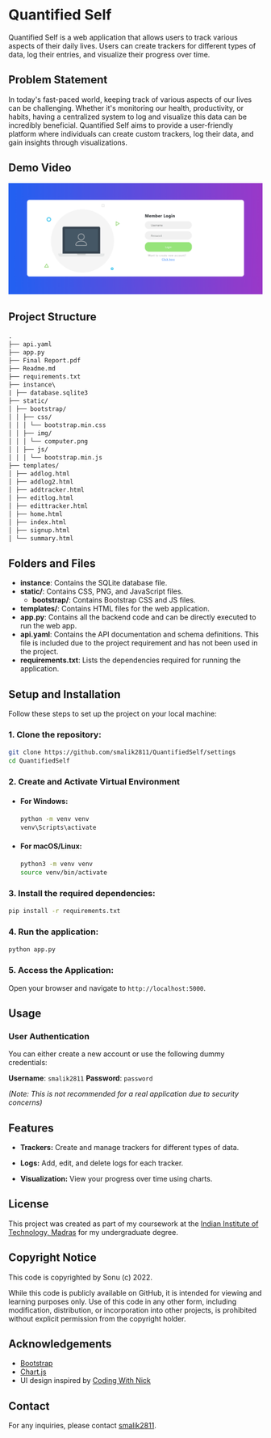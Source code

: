 # Quantified Self

Quantified Self is a web application that allows users to track various aspects of their daily lives. Users can create trackers for different types of data, log their entries, and visualize their progress over time.

## Problem Statement

In today's fast-paced world, keeping track of various aspects of our lives can be challenging. Whether it's monitoring our health, productivity, or habits, having a centralized system to log and visualize this data can be incredibly beneficial. Quantified Self aims to provide a user-friendly platform where individuals can create custom trackers, log their data, and gain insights through visualizations.

## Demo Video

[![Watch the App Demo Here](./.github-assets/Login.png)](./.github-assets/AppRecording.mp4)

## Project Structure

```
.
├── api.yaml
├── app.py
├── Final Report.pdf
├── Readme.md
├── requirements.txt
├── instance\
| ├── database.sqlite3
├── static/
│ ├── bootstrap/
│ │ ├── css/
│ │ │ └── bootstrap.min.css
│ │ ├── img/
│ │ │ └── computer.png
│ │ ├── js/
│ │ │ └── bootstrap.min.js
├── templates/
│ ├── addlog.html
│ ├── addlog2.html
│ ├── addtracker.html
│ ├── editlog.html
│ ├── edittracker.html
│ ├── home.html
│ ├── index.html
│ ├── signup.html
│ └── summary.html
```

## Folders and Files

- **instance**: Contains the SQLite database file.
- **static/**: Contains CSS, PNG, and JavaScript files.
  - **bootstrap/**: Contains Bootstrap CSS and JS files.
- **templates/**: Contains HTML files for the web application.
- **app.py**: Contains all the backend code and can be directly executed to run the web app.
- **api.yaml**: Contains the API documentation and schema definitions. This file is included due to the project requirement and has not been used in the project.
- **requirements.txt**: Lists the dependencies required for running the application.

## Setup and Installation

Follow these steps to set up the project on your local machine:

### 1. Clone the repository:

```sh
git clone https://github.com/smalik2811/QuantifiedSelf/settings
cd QuantifiedSelf
```

### 2. Create and Activate Virtual Environment

- #### **For Windows:**
  ```sh
  python -m venv venv
  venv\Scripts\activate
  ```
- #### **For macOS/Linux:**
  ```sh
  python3 -m venv venv
  source venv/bin/activate
  ```

### 3. Install the required dependencies:

```sh
pip install -r requirements.txt
```

### 4. Run the application:

```sh
python app.py
```

### 5. Access the Application:

Open your browser and navigate to `http://localhost:5000`.

## Usage

### User Authentication

You can either create a new account or use the following dummy credentials:

**Username**: `smalik2811`
**Password**: `password`

_(Note: This is not recommended for a real application due to security concerns)_

## Features

- **Trackers:** Create and manage trackers for different types of data.

- **Logs:** Add, edit, and delete logs for each tracker.

- **Visualization:** View your progress over time using charts.

## License

This project was created as part of my coursework at the [Indian Institute of Technology, Madras](https://www.iitm.ac.in/) for my undergraduate degree.

## Copyright Notice

This code is copyrighted by Sonu (c) 2022.

While this code is publicly available on GitHub, it is intended for viewing and learning purposes only. Use of this code in any other form, including modification, distribution, or incorporation into other projects, is prohibited without explicit permission from the copyright holder.

## Acknowledgements

- [Bootstrap](https://getbootstrap.com/)
- [Chart.js](https://www.chartjs.org/)
- UI design inspired by [Coding With Nick](https://github.com/codingwithnick)

## Contact

For any inquiries, please contact [smalik2811](mailto:smalik2811@gmail.com).
